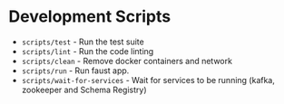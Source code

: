 # Development Scripts

* `scripts/test` - Run the test suite
* `scripts/lint` - Run the code linting
* `scripts/clean` - Remove docker containers and network
* `scripts/run` - Run faust app.
* `scripts/wait-for-services` - Wait for services to be running (kafka, zookeeper and Schema Registry)
